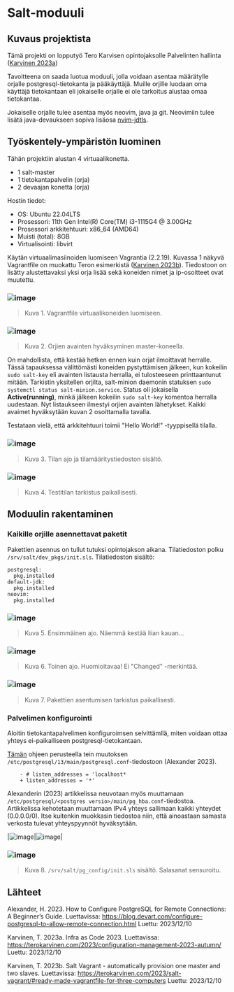 # Salt-moduuli

## Kuvaus projektista

Tämä projekti on lopputyö Tero Karvisen opintojaksolle Palvelinten hallinta ([Karvinen 2023a](https://terokarvinen.com/2023/configuration-management-2023-autumn/))

Tavoitteena on saada luotua moduuli, jolla voidaan asentaa määrätylle orjalle postgresql-tietokanta ja pääkäyttäjä.
Muille orjille luodaan oma käyttäjä tietokantaan eli jokaiselle orjalle ei ole tarkoitus alustaa omaa tietokantaa.

Jokaiselle orjalle tulee asentaa myös neovim, java ja git. Neovimiin tulee lisätä java-devaukseen sopiva lisäosa [nvim-jdtls](https://github.com/mfussenegger/nvim-jdtls/tree/master).

## Työskentely-ympäristön luominen

Tähän projektiin alustan 4 virtuaalikonetta. 

- 1 salt-master
- 1 tietokantapalvelin (orja)
- 2 devaajan konetta (orja)

Hostin tiedot:

- OS: Ubuntu 22.04LTS
- Prosessori: 11th Gen Intel(R) Core(TM) i3-1115G4 @ 3.00GHz
- Prosessori arkkitehtuuri: x86_64 (AMD64)
- Muisti (total): 8GB
- Virtualisointi: libvirt

Käytän virtuaalimasiinoiden luomiseen Vagrantia (2.2.19). Kuvassa 1 näkyvä Vagrantfile on muokattu Teron esimerkistä ([Karvinen 2023b](https://terokarvinen.com/2023/salt-vagrant/#ready-made-vagrantfile-for-three-computers)). Tiedostoon on lisätty alustettavaksi yksi orja lisää sekä koneiden nimet ja ip-osoitteet ovat muutettu.

### ![image](https://github.com/RenneJ/hh-palvelinten-hallinta/assets/97522117/285c9529-276d-4519-90f4-f13596b39627)

> Kuva 1. Vagrantfile virtuaalikoneiden luomiseen.

### ![image](https://github.com/RenneJ/hh-palvelinten-hallinta/assets/97522117/3bbf564c-a86a-4852-8a99-7c3f6e747d5b)

> Kuva 2. Orjien avainten hyväksyminen master-koneella.

On mahdollista, että kestää hetken ennen kuin orjat ilmoittavat herralle. Tässä tapauksessa välittömästi koneiden pystyttämisen jälkeen, kun kokeilin `sudo salt-key` eli avainten listausta herralla, ei tulosteeseen printtaantunut mitään. Tarkistin yksitellen orjilta, salt-minion daemonin statuksen `sudo systemctl status salt-minion.service`. Status oli jokaisella **Active(running)**, minkä jälkeen kokeilin `sudo salt-key` komentoa herralla uudestaan. Nyt listaukseen ilmestyi orjien avainten lähetykset. Kaikki avaimet hyväksytään kuvan 2 osoittamalla tavalla.

Testataan vielä, että arkkitehtuuri toimii "Hello World!" -tyyppisellä tilalla.

### ![image](https://github.com/RenneJ/hh-palvelinten-hallinta/assets/97522117/fca88a4a-72ab-4f59-8dc3-6b8f37a7f25d)

> Kuva 3. Tilan ajo ja tilamääritystiedoston sisältö.

### ![image](https://github.com/RenneJ/hh-palvelinten-hallinta/assets/97522117/c6d34f8e-d18a-4b8a-b946-83730918a6f7)

> Kuva 4. Testitilan tarkistus paikallisesti.

## Moduulin rakentaminen

### Kaikille orjille asennettavat paketit

Pakettien asennus on tullut tutuksi opintojakson aikana. Tilatiedoston polku `/srv/salt/dev_pkgs/init.sls`. Tilatiedoston sisältö:

    postgresql:
      pkg.installed
    default-jdk:
      pkg.installed
    neovim:
      pkg.installed

### ![image](https://github.com/RenneJ/hh-palvelinten-hallinta/assets/97522117/e3173bbb-7816-4757-8c23-c12caad287d9)

> Kuva 5. Ensimmäinen ajo. Näemmä kestää liian kauan...

### ![image](https://github.com/RenneJ/hh-palvelinten-hallinta/assets/97522117/c6f9842a-8942-4b84-b817-43cd63aeb4c6)

> Kuva 6. Toinen ajo. Huomioitavaa! Ei "Changed" -merkintää.

### ![image](https://github.com/RenneJ/hh-palvelinten-hallinta/assets/97522117/2c5757ac-6368-4dca-aa31-5f80c70cbca0)

> Kuva 7. Pakettien asentumisen tarkistus paikallisesti.

### Palvelimen konfigurointi

Aloitin tietokantapalvelimen konfiguroimsen selvittämllä, miten voidaan ottaa yhteys ei-paikalliseen postgresql-tietokantaan. 

[Tämän](https://blog.devart.com/configure-postgresql-to-allow-remote-connection.html) ohjeen perusteella tein muutoksen `/etc/postgresql/13/main/postgresql.conf`-tiedostoon (Alexander 2023).

        - # listen_addresses = 'localhost*
        + listen_addresses = '*'

Alexanderin (2023) artikkelissa neuvotaan myös muuttamaan `/etc/postgresql/<postgres versio>/main/pg_hba.conf`-tiedostoa. Artikkelissa kehotetaan muuttamaan IPv4 yhteys sallimaan kaikki yhteydet (0.0.0.0/0). Itse kuitenkin muokkasin tiedostoa niin, että ainoastaan samasta verkosta tulevat yhteyspyynnöt hyväksytään.

|![image](https://github.com/RenneJ/hh-palvelinten-hallinta/assets/97522117/f1196d7a-4113-49ac-904d-8a0ae5e4b3cf)|![image](https://github.com/RenneJ/hh-palvelinten-hallinta/assets/97522117/bbd3845e-44f6-45f9-bf88-e29a146a69bb)|


### ![image](https://github.com/RenneJ/hh-palvelinten-hallinta/assets/97522117/b821b2b4-fe40-4113-b8cc-361f2d2221ee)

> Kuva 8. `/srv/salt/pg_config/init.sls` sisältö. Salasanat sensuroitu.



## Lähteet

Alexander, H. 2023. How to Configure PostgreSQL for Remote Connections: A Beginner’s Guide. Luettavissa: https://blog.devart.com/configure-postgresql-to-allow-remote-connection.html Luettu: 2023/12/10

Karvinen, T. 2023a. Infra as Code 2023. Luettavissa: https://terokarvinen.com/2023/configuration-management-2023-autumn/ Luettu: 2023/12/10

Karvinen, T. 2023b. Salt Vagrant - automatically provision one master and two slaves. Luettavissa: https://terokarvinen.com/2023/salt-vagrant/#ready-made-vagrantfile-for-three-computers Luettu: 2023/12/10
